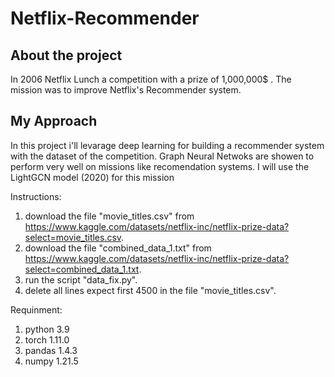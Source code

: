 # Netflix-Recommender

## About the project
In 2006 Netflix Lunch a competition with a prize of 1,000,000$ .
The mission was to improve Netflix's Recommender system.

## My Approach
In this project i'll levarage deep learning for building a recommender system with 
the dataset of the competition.
Graph Neural Netwoks are showen to perform very well on missions like recomendation systems.
I will use the LightGCN model (2020) for this mission


Instructions:
1) download the file "movie_titles.csv" from https://www.kaggle.com/datasets/netflix-inc/netflix-prize-data?select=movie_titles.csv.
2) download the file "combined_data_1.txt" from https://www.kaggle.com/datasets/netflix-inc/netflix-prize-data?select=combined_data_1.txt.
3) run the script "data_fix.py".
4) delete all lines expect first 4500 in the file "movie_titles.csv". 

Requinment:
1) python 3.9
2) torch 1.11.0
3) pandas 1.4.3
4) numpy 1.21.5
